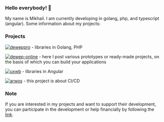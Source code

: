 ### Hello everybody! 👋

My name is Mikhail. I am currently developing in golang, php, and typescript (angular). Some information about my projects:

### Projects

[![deweppro](https://avatars.githubusercontent.com/u/44483928?s=30&v=4)](https://github.com/deweppro) - libraries in Golang, PHP

[![dewep-online](https://avatars.githubusercontent.com/u/65920534?s=30&v=4)](https://github.com/dewep-online) - here I post various prototypes or ready-made projects, on the basis of which you can build your applications

[![uxwb](https://avatars.githubusercontent.com/u/111394190?s=30&v=4)](https://github.com/uxwb) - libraries in Angular

[![arwos](https://avatars.githubusercontent.com/u/65126928?s=30&v=4)](https://github.com/arwos) - this project is about CI/CD

### Note

If you are interested in my projects and want to support their development, you can participate in the development or help financially by following the [link](https://sobe.ru/na/deweppro).
